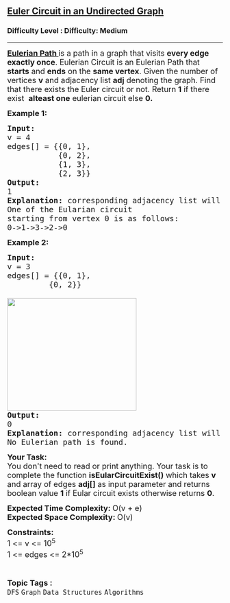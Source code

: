 <h2><a href="https://www.geeksforgeeks.org/problems/euler-circuit-in-a-directed-graph/1?page=1&category=Graph&difficulty=Easy,Medium,Hard&status=unsolved,attempted&sortBy=accuracy">Euler Circuit in an Undirected Graph</a></h2><h3>Difficulty Level : Difficulty: Medium</h3><hr><div class="problems_problem_content__Xm_eO"><p><span style="font-size: 18px;"><span style="text-decoration: underline;"><strong><a href="https://en.wikipedia.org/wiki/Eulerian_path">Eulerian Path</a>&nbsp;</strong></span>is a path in a graph that visits <strong>every edge exactly once</strong>. Eulerian Circuit is an Eulerian Path that <strong>starts</strong> and <strong>ends</strong> on the <strong>same vertex</strong>. Given the number of vertices <strong>v</strong> and adjacency list <strong>adj</strong> denoting the graph. Find that there exists the Euler circuit or not. Return <strong>1</strong> if there exist&nbsp; <strong>alteast one</strong> eulerian circuit else <strong>0.</strong></span></p>
<p><span style="font-size: 18px;"><strong>Example 1:</strong></span></p>
<pre><span style="font-size: 18px;"><strong>Input: <br></strong>v = 4 <br>edges[] = {{0, 1}, <br>           {0, 2}, <br>           {1, 3}, <br>           {2, 3}}
</span><img src="https://media.geeksforgeeks.org/img-practice/PROD/addEditProblem/700536/Web/Other/b21c49fc-2edf-4662-b105-85f7bb2f7f30_1685086713.png" alt="">
<span style="font-size: 18px;"><strong>Output: <br></strong>1
<strong>Explanation: </strong>corresponding adjacency list will be {{1, 2},{0, 3},{0, 3},{1, 2}}<br>One of the Eularian circuit 
starting from vertex 0 is as follows:
0-&gt;1-&gt;3-&gt;2-&gt;0</span>
</pre>
<p><span style="font-size: 18px;"><strong>Example 2:</strong></span></p>
<pre><span style="font-size: 18px;"><strong>Input: <br></strong>v = 3<br>edges[] = {{0, 1}, <br>         {0, 2}}<br>         
</span><img src="https://media.geeksforgeeks.org/img-practice/prod/addEditProblem/700536/Web/Other/blobid0_1709738992.png" width="302" height="262"><br><span style="font-size: 18px;"><strong>Output: <br></strong>0<br><strong>Explanation: </strong>corresponding adjacency list will be {{1, 2}}<strong><br></strong>No Eulerian path is found.</span></pre>
<p><span style="font-size: 18px;"><strong>Your Task:</strong><br>You don't need to read or print anything. Your task is to complete the function&nbsp;<strong>isEularCircuitExist()</strong> which takes&nbsp;<strong>v</strong> and array of edges <strong>adj[]</strong>&nbsp;as input parameter and returns boolean value <strong>1</strong> if Eular circuit exists otherwise returns <strong>0</strong>.</span></p>
<p><span style="font-size: 18px;"><strong>Expected Time Complexity:&nbsp;</strong>O(v + e)<br><strong>Expected Space Complexity:&nbsp;</strong>O(v)</span></p>
<p><span style="font-size: 18px;"><strong>Constraints:</strong><br>1 &lt;= v &lt;= 10<sup>5</sup><br>1 &lt;= edges &lt;= 2*10<sup>5</sup></span></p></div><br><p><span style=font-size:18px><strong>Topic Tags : </strong><br><code>DFS</code>&nbsp;<code>Graph</code>&nbsp;<code>Data Structures</code>&nbsp;<code>Algorithms</code>&nbsp;